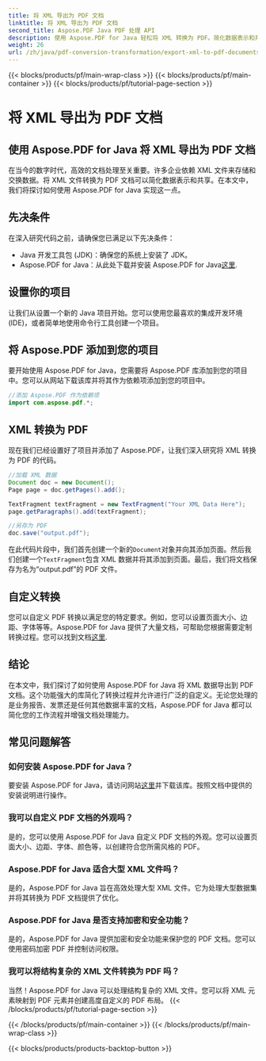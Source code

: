 ```yaml
---
title: 将 XML 导出为 PDF 文档
linktitle: 将 XML 导出为 PDF 文档
second_title: Aspose.PDF Java PDF 处理 API
description: 使用 Aspose.PDF for Java 轻松将 XML 转换为 PDF。简化数据表示和共享。在此综合指南中了解如何操作。
weight: 26
url: /zh/java/pdf-conversion-transformation/export-xml-to-pdf-documents/
---
```


{{< blocks/products/pf/main-wrap-class >}}
{{< blocks/products/pf/main-container >}}
{{< blocks/products/pf/tutorial-page-section >}}

# 将 XML 导出为 PDF 文档


## 使用 Aspose.PDF for Java 将 XML 导出为 PDF 文档

在当今的数字时代，高效的文档处理至关重要。许多企业依赖 XML 文件来存储和交换数据。将 XML 文件转换为 PDF 文档可以简化数据表示和共享。在本文中，我们将探讨如何使用 Aspose.PDF for Java 实现这一点。

## 先决条件

在深入研究代码之前，请确保您已满足以下先决条件：

- Java 开发工具包 (JDK)：确保您的系统上安装了 JDK。
-  Aspose.PDF for Java：从此处下载并安装 Aspose.PDF for Java[这里](https://releases.aspose.com/pdf/java/).

## 设置你的项目

让我们从设置一个新的 Java 项目开始。您可以使用您最喜欢的集成开发环境 (IDE)，或者简单地使用命令行工具创建一个项目。 

## 将 Aspose.PDF 添加到您的项目

要开始使用 Aspose.PDF for Java，您需要将 Aspose.PDF 库添加到您的项目中。您可以从网站下载该库并将其作为依赖项添加到您的项目中。

```java
//添加 Aspose.PDF 作为依赖项
import com.aspose.pdf.*;
```

## XML 转换为 PDF

现在我们已经设置好了项目并添加了 Aspose.PDF，让我们深入研究将 XML 转换为 PDF 的代码。

```java
//加载 XML 数据
Document doc = new Document();
Page page = doc.getPages().add();

TextFragment textFragment = new TextFragment("Your XML Data Here");
page.getParagraphs().add(textFragment);

//另存为 PDF
doc.save("output.pdf");
```

在此代码片段中，我们首先创建一个新的`Document`对象并向其添加页面。然后我们创建一个`TextFragment`包含 XML 数据并将其添加到页面。最后，我们将文档保存为名为“output.pdf”的 PDF 文件。

## 自定义转换

您可以自定义 PDF 转换以满足您的特定要求。例如，您可以设置页面大小、边距、字体等等。Aspose.PDF for Java 提供了大量文档，可帮助您根据需要定制转换过程。您可以找到文档[这里](https://reference.aspose.com/pdf/java/).

## 结论

在本文中，我们探讨了如何使用 Aspose.PDF for Java 将 XML 数据导出到 PDF 文档。这个功能强大的库简化了转换过程并允许进行广泛的自定义。无论您处理的是业务报告、发票还是任何其他数据丰富的文档，Aspose.PDF for Java 都可以简化您的工作流程并增强文档处理能力。

## 常见问题解答

### 如何安装 Aspose.PDF for Java？

要安装 Aspose.PDF for Java，请访问网站[这里](https://releases.aspose.com/pdf/java/)并下载该库。按照文档中提供的安装说明进行操作。

### 我可以自定义 PDF 文档的外观吗？

是的，您可以使用 Aspose.PDF for Java 自定义 PDF 文档的外观。您可以设置页面大小、边距、字体、颜色等，以创建符合您所需风格的 PDF。

### Aspose.PDF for Java 适合大型 XML 文件吗？

是的，Aspose.PDF for Java 旨在高效处理大型 XML 文件。它为处理大型数据集并将其转换为 PDF 文档提供了优化。

### Aspose.PDF for Java 是否支持加密和安全功能？

是的，Aspose.PDF for Java 提供加密和安全功能来保护您的 PDF 文档。您可以使用密码加密 PDF 并控制访问权限。

### 我可以将结构复杂的 XML 文件转换为 PDF 吗？

当然！Aspose.PDF for Java 可以处理结构复杂的 XML 文件。您可以将 XML 元素映射到 PDF 元素并创建高度自定义的 PDF 布局。
{{< /blocks/products/pf/tutorial-page-section >}}

{{< /blocks/products/pf/main-container >}}
{{< /blocks/products/pf/main-wrap-class >}}

{{< blocks/products/products-backtop-button >}}
